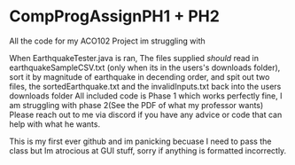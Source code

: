 # CompProgAssignPH1 + PH2
All the code for my ACO102 Project im struggling with


When EarthquakeTester.java is ran, The files supplied *should* read in earthquakeSampleCSV.txt (only when its in the users's downloads folder), sort it by magnitude of earthquake in decending order, and spit out two files, the sortedEarthquake.txt and the invalidInputs.txt back into the users downloads folder
All included code is Phase 1 which works perfectly fine, I am struggling with phase 2(See the PDF of what my professor wants)
Please reach out to me via discord if you have any advice or code that can help with what he wants. 

This is my first ever github and im panicking becuase I need to pass the class but Im atrocious at GUI stuff, sorry if anything is formatted incorrectly.
